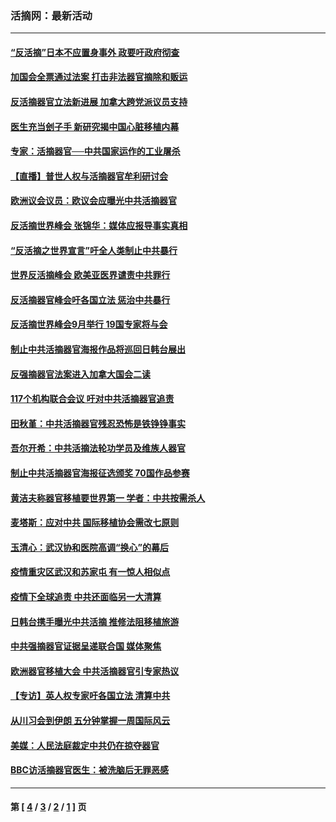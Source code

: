 ### 活摘网：最新活动
---
#### [“反活摘”日本不应置身事外 政要吁政府彻查](../../pages/nf5883/n13971188.md?08130430) 
#### [加国会全票通过法案 打击非法器官摘除和贩运](../../pages/nf5883/n13884924.md?08130430) 
#### [反活摘器官立法新进展 加拿大跨党派议员支持](../../pages/nf5883/n13876061.md?08130430) 
#### [医生充当刽子手 新研究揭中国心脏移植内幕](../../pages/nf5883/n13772291.md?08130430) 
#### [专家：活摘器官──中共国家运作的工业屠杀](../../pages/nf5883/n13761178.md?08130430) 
#### [【直播】普世人权与活摘器官牟利研讨会](../../pages/nf5883/n13425146.md?08130430) 
#### [欧洲议会议员：欧议会应曝光中共活摘器官](../../pages/nf5883/n13336571.md?08130430) 
#### [反活摘世界峰会 张锦华：媒体应报导事实真相](../../pages/nf5883/n13278502.md?08130430) 
#### [“反活摘之世界宣言”吁全人类制止中共暴行](../../pages/nf5883/n13259730.md?08130430) 
#### [世界反活摘峰会 欧美亚医界谴责中共罪行](../../pages/nf5883/n13253550.md?08130430) 
#### [反活摘器官峰会吁各国立法 惩治中共暴行](../../pages/nf5883/n13245052.md?08130430) 
#### [反活摘世界峰会9月举行 19国专家将与会](../../pages/nf5883/n13201492.md?08130430) 
#### [制止中共活摘器官海报作品将巡回日韩台展出](../../pages/nf5883/n13177791.md?08130430) 
#### [反强摘器官法案进入加拿大国会二读](../../pages/nf5883/n13033450.md?08130430) 
#### [117个机构联合会议 吁对中共活摘器官追责](../../pages/nf5883/n12775087.md?08130430) 
#### [田秋堇：中共活摘器官残忍恐怖是铁铮铮事实](../../pages/nf5883/n12702148.md?08130430) 
#### [吾尔开希：中共活摘法轮功学员及维族人器官](../../pages/nf5883/n12693197.md?08130430) 
#### [制止中共活摘器官海报征选颁奖 70国作品参赛](../../pages/nf5883/n12692050.md?08130430) 
#### [黄洁夫称器官移植要世界第一 学者：中共按需杀人](../../pages/nf5883/n12572329.md?08130430) 
#### [麦塔斯：应对中共 国际移植协会需改七原则](../../pages/nf5883/n12514711.md?08130430) 
#### [玉清心：武汉协和医院高调“换心”的幕后](../../pages/nf5883/n12298730.md?08130430) 
#### [疫情重灾区武汉和苏家屯 有一惊人相似点](../../pages/nf5883/n12150824.md?08130430) 
#### [疫情下全球追责 中共还面临另一大清算](../../pages/nf5883/n12070397.md?08130430) 
#### [日韩台携手曝光中共活摘 推修法阻移植旅游](../../pages/nf5883/n11712046.md?08130430) 
#### [中共强摘器官证据呈递联合国 媒体聚焦](../../pages/nf5883/n11546426.md?08130430) 
#### [欧洲器官移植大会 中共活摘器官引专家热议](../../pages/nf5883/n11539095.md?08130430) 
#### [【专访】英人权专家吁各国立法 清算中共](../../pages/nf5883/n11367315.md?08130430) 
#### [从川习会到伊朗 五分钟掌握一周国际风云](../../pages/nf5883/n11338520.md?08130430) 
#### [美媒：人民法庭裁定中共仍在掠夺器官](../../pages/nf5883/n11334897.md?08130430) 
#### [BBC访活摘器官医生：被洗脑后无罪恶感](../../pages/nf5883/n11335935.md?08130430) 

---
#### 第 [ [4](./4.md?08130430) / [3](./3.md?08130430) / [2](./2.md?08130430) / [1](./1.md?08130430) ] 页
